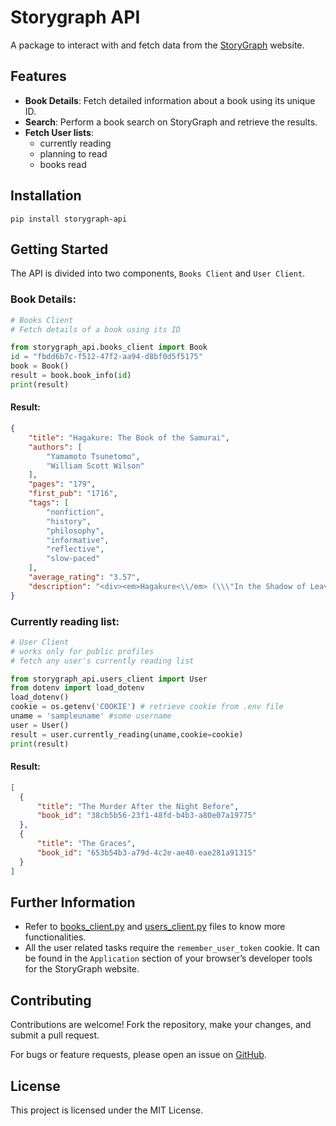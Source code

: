 # Storygraph API
A package to interact with and fetch data from the [StoryGraph](https://app.thestorygraph.com/) website.

## Features
- **Book Details**: Fetch detailed information about a book using its unique ID.
- **Search**: Perform a book search on StoryGraph and retrieve the results.
- **Fetch User lists**: 
    -  currently reading
    -  planning to read
    -  books read

## Installation
```
pip install storygraph-api
```

## Getting Started

The API is divided into two components, `Books Client` and   `User Client`.

### Book Details:

```python
# Books Client
# Fetch details of a book using its ID

from storygraph_api.books_client import Book
id = "fbdd6b7c-f512-47f2-aa94-d8bf0d5f5175"
book = Book()
result = book.book_info(id)
print(result)
```
#### Result:
```json
{
    "title": "Hagakure: The Book of the Samurai",
    "authors": [
        "Yamamoto Tsunetomo",
        "William Scott Wilson"
    ],
    "pages": "179",
    "first_pub": "1716",
    "tags": [
        "nonfiction",
        "history",
        "philosophy",
        "informative",
        "reflective",
        "slow-paced"
    ],
    "average_rating": "3.57",
    "description": "<div><em>Hagakure<\\/em> (\\\"In the Shadow of Leaves\\\") is a manual for the samurai classes consisting of a series of short anecdotes and reflections that give both insight and instruction-in the philosophy and code of behavior that foster the true spirit of Bushido-the Way of the Warrior. It is not a book of philosophy as most would understand the word: it is a collection of thoughts and sayings recorded over a period of seven years, and as such covers a wide variety of subjects, often in no particular sequence. <br><br>The work represents an attitude far removed from our modern pragmatism and materialism, and possesses an intuitive rather than rational appeal in its assertion that Bushido is a Way of Dying, and that only a samurai retainer prepared and willing to die at any moment can be totally true to his lord. While <em>Hagakure<\\/em> was for many years a secret text known only to the warrior vassals of the Hizen fief to which the author belonged, it later came to be recognized as a classic exposition of samurai thought and came to influence many subsequent generations, including Yukio Mishima. <br><br>This translation offers 300 selections that constitute the core texts of the 1,300 present in the original. <br><em>Hagakure<\\/em> was featured prominently in the film <em>Ghost Dog<\\/em>, by Jim Jarmusch.<\\/div>"
}

```


### Currently reading list:

```python
# User Client
# works only for public profiles
# fetch any user's currently reading list

from storygraph_api.users_client import User
from dotenv import load_dotenv
load_dotenv()
cookie = os.getenv('COOKIE') # retrieve cookie from .env file
uname = 'sampleuname' #some username 
user = User()
result = user.currently_reading(uname,cookie=cookie)
print(result)

```

#### Result:
  
  ```json
  [
    {
        "title": "The Murder After the Night Before",
        "book_id": "38cb5b56-23f1-48fd-b4b3-a80e07a19775"
    },
    {
        "title": "The Graces",
        "book_id": "653b54b3-a79d-4c2e-ae40-eae281a91315"
    }
]

  ```

## Further Information 
*  Refer to [books_client.py](https://github.com/ym496/storygraph-api/tree/main/storygraph_api/books_client.py) and [users_client.py](https://github.com/ym496/storygraph-api/tree/main/storygraph_api/users_client.py) files to know more functionalities.
*  All the user related tasks require the `remember_user_token` cookie. It can be found in the `Application` section of your browser’s developer tools for the StoryGraph website.

## Contributing
Contributions are welcome! Fork the repository, make your changes, and submit a pull request.

For bugs or feature requests, please open an issue on [GitHub](https://github.com/ym496/storygraph-api).

## License

This project is licensed under the MIT License.
